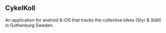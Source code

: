 ## CykelKoll

An application for android & iOS that tracks the collective bikes (Styr & Ställ) in Gothenburg Sweden.